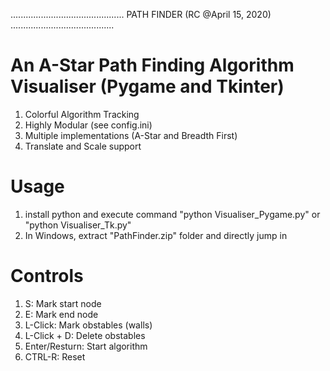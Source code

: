 .............................................   PATH FINDER  (RC @April 15, 2020) .........................................

# An A-Star Path Finding Algorithm Visualiser (Pygame and Tkinter)

1. Colorful Algorithm Tracking
2. Highly Modular (see config.ini)
3. Multiple implementations (A-Star and Breadth First)
4. Translate and Scale support

# Usage

1. install python and execute command "python Visualiser_Pygame.py" or "python Visualiser_Tk.py"
2. In Windows, extract "PathFinder.zip" folder and directly jump in

#  Controls

1. S: Mark start node
2. E: Mark end node
2. L-Click: Mark obstables (walls)
3. L-Click + D: Delete obstables
4. Enter/Resturn: Start algorithm
5. CTRL-R: Reset
